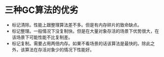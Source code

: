 # 三种GC算法的优劣

- 标记清除。性能上跟整理算法差不多。但是有内存碎片的致命缺点。
- 标记整理。一般情况下没复制快。但是在大量对象存活的场景下优势很大，在该场景下可能性能不比复制差。
- 标记复制。需要占用两倍内存。如果不看场景的话该算法是最快的。除此之外，该算法在存活对象少的情况下性能好。